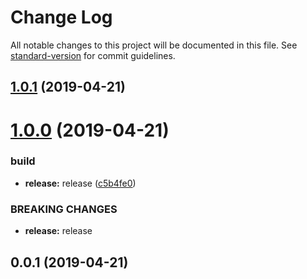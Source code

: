 # Change Log

All notable changes to this project will be documented in this file. See [standard-version](https://github.com/conventional-changelog/standard-version) for commit guidelines.

<a name="1.0.1"></a>
## [1.0.1](https://github.com/varossoft/ngx-testing-lib/compare/v2.0.0...v1.0.1) (2019-04-21)



<a name="1.0.0"></a>
# [1.0.0](https://github.com/varossoft/ngx-testing-lib/compare/v0.0.1...v1.0.0) (2019-04-21)


### build

* **release:** release ([c5b4fe0](https://github.com/varossoft/ngx-testing-lib/commit/c5b4fe0))


### BREAKING CHANGES

* **release:** release



<a name="0.0.1"></a>
## 0.0.1 (2019-04-21)
